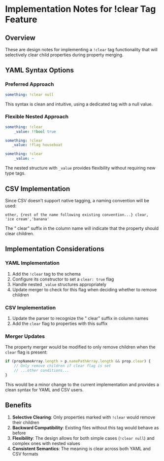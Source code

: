 # Implementation Notes for !clear Tag Feature

## Overview

These are design notes for implementing a `!clear` tag functionality that will selectively clear child properties during property merging.

## YAML Syntax Options

### Preferred Approach

```yaml
something: !clear null
```

This syntax is clean and intuitive, using a dedicated tag with a null value.

### Flexible Nested Approach

```yaml
something: !clear 
    _value: !!bool true

something: !clear 
   _value: !flag houseboat

something: !clear 
    _value: ~
```

The nested structure with `_value` provides flexibility without requiring new type tags.

## CSV Implementation

Since CSV doesn't support native tagging, a naming convention will be used:

```
other, {rest of the name following existing convention...} clear,
'ice cream','banana'
```

The " clear" suffix in the column name will indicate that the property should clear children.

## Implementation Considerations

### YAML Implementation

1. Add the `!clear` tag to the schema
2. Configure its constructor to set a `clear: true` flag
3. Handle nested `_value` structures appropriately
4. Update merger to check for this flag when deciding whether to remove children

### CSV Implementation

1. Update the parser to recognize the " clear" suffix in column names
2. Add the `clear` flag to properties with this suffix

### Merger Updates

The property merger would be modified to only remove children when the `clear` flag is present:

```javascript
if (propNameArray.length > p.namePathArray.length && prop.clear) {
    // Only remove children if clear flag is set
    // ...other conditions...
}
```

This would be a minor change to the current implementation and provides a clean syntax for YAML and CSV users.

## Benefits

1. **Selective Clearing**: Only properties marked with `!clear` would remove their children
2. **Backward Compatibility**: Existing files without this tag would behave as before
3. **Flexibility**: The design allows for both simple cases (`!clear null`) and complex ones with nested values
4. **Consistent Semantics**: The meaning is clear across both YAML and CSV formats 